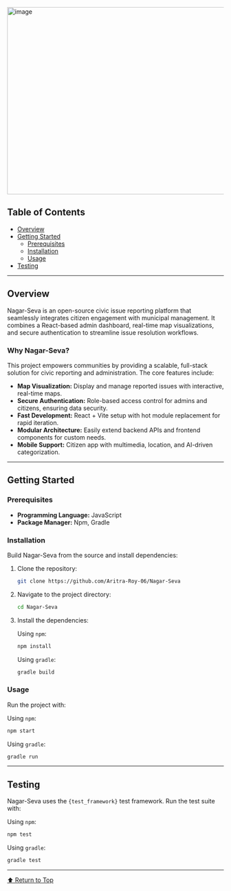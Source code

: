 <img width="820" height="434" alt="image" src="https://github.com/user-attachments/assets/3fe8a90b-163d-4732-9d98-663d81089798" />


## Table of Contents

  * [Overview](https://www.google.com/search?q=%23overview)
  * [Getting Started](https://www.google.com/search?q=%23getting-started)
      * [Prerequisites](https://www.google.com/search?q=%23prerequisites)
      * [Installation](https://www.google.com/search?q=%23installation)
      * [Usage](https://www.google.com/search?q=%23usage)
  * [Testing](https://www.google.com/search?q=%23testing)

-----

## Overview

Nagar-Seva is an open-source civic issue reporting platform that seamlessly integrates citizen engagement with municipal management. It combines a React-based admin dashboard, real-time map visualizations, and secure authentication to streamline issue resolution workflows.

### Why Nagar-Seva?

This project empowers communities by providing a scalable, full-stack solution for civic reporting and administration. The core features include:

  * **Map Visualization:** Display and manage reported issues with interactive, real-time maps.
  * **Secure Authentication:** Role-based access control for admins and citizens, ensuring data security.
  * **Fast Development:** React + Vite setup with hot module replacement for rapid iteration.
  * **Modular Architecture:** Easily extend backend APIs and frontend components for custom needs.
  * **Mobile Support:** Citizen app with multimedia, location, and AI-driven categorization.

-----

## Getting Started

### Prerequisites

  * **Programming Language:** JavaScript
  * **Package Manager:** Npm, Gradle

### Installation

Build Nagar-Seva from the source and install dependencies:

1.  Clone the repository:

    ```bash
    git clone https://github.com/Aritra-Roy-06/Nagar-Seva
    ```

2.  Navigate to the project directory:

    ```bash
    cd Nagar-Seva
    ```

3.  Install the dependencies:

    Using `npm`:

    ```bash
    npm install
    ```

    Using `gradle`:

    ```bash
    gradle build
    ```

### Usage

Run the project with:

Using `npm`:

```bash
npm start
```

Using `gradle`:

```bash
gradle run
```

-----

## Testing

Nagar-Seva uses the `{test_framework}` test framework. Run the test suite with:

Using `npm`:

```bash
npm test
```

Using `gradle`:

```bash
gradle test
```

-----

[⬆️ Return to Top](https://www.google.com/search?q=%23nagar-seva)
